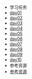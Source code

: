- 学习任务
 -  [day01](01)
 -  [day02](02)
 -  [day03](03)
 -  [day04](04)
 -  [day05](05)
 -  [day06](06)
 -  [day07](07)
 -  [day08](08)
 -  [day09](09)
 -  [day10](10)
- 参考资源
 -  [参考资源](参考资源)
